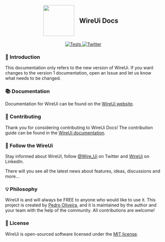 <h2 style="display: flex; align-items: center; justify-content: center;">
<img src="https://wireui.dev/wireui/wireui-circle.png" height="100">
<p style="margin: 0px 16px;">WireUi Docs</p>
</h2>

<p align="center">
<a href="https://github.com/wireui/docs/actions">
<img src="https://github.com/wireui/docs/actions/workflows/tests.yml/badge.svg?branch=main" alt="Tests">
</a>

<a href="https://x.com/Wire_Ui">
<img alt="Twitter" src="https://img.shields.io/twitter/url?url=https://x.com/Wire_Ui">
</a>
</p>

### 🚀 Introduction

This documentation only refers to the new version of WireUi. If you want changes to the version 1 documentation, open an Issue and let us know what needs to be changed.

### 📚 Documentation

Documentation for WireUi can be found on the [WireUi website](https://wireui.dev).

### 🔧 Contributing

Thank you for considering contributing to WireUi Docs! The contribution guide can be found in the [WireUi documentation](https://wireui.dev/customize/contribution-guide).

### 📣 Follow the WireUi

Stay informed about WireUI, follow [@Wire_Ui](https://x.com/Wire_Ui) on Twitter and [WireUi](https://www.linkedin.com/company/wireui) on LinkedIn.

There will you see all the latest news about features, ideas, discussions and more...

### 💡 Philosophy

WireUI is and will always be FREE to anyone who would like to use it. This project is created by [Pedro Oliveira](https://github.com/PH7-Jack), and it is maintained by the author and your team with the help of the community. All contributions are welcome!

### 📝 License

WireUi is open-sourced software licensed under the [MIT license](LICENSE.md).

